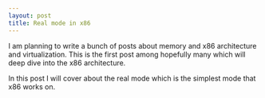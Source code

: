 ```yaml
---
layout: post
title: Real mode in x86 
---
```


I am planning to write a bunch of posts about memory and x86 architecture and
virtualization. This is the first post among hopefully many which will deep
dive into the x86 architecture. 

In this post I will cover about the real mode which is the simplest mode that
x86 works on.
